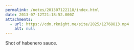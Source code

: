 ```yaml
---
permalink: /notes/201307122118/index.html
date: 2013-07-12T21:18:52.000Z
attachments:
  - url: https://cdn.rknight.me/site/2025/12768813.mp4
    alt: null
---
```


Shot of habenero sauce.

